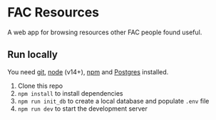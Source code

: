 # FAC Resources

A web app for browsing resources other FAC people found useful.

## Run locally

You need [git](https://git-scm.com/), [node](https://nodejs.org/) (v14+), [npm](https://www.npmjs.com/) and [Postgres](https://www.postgresql.org/) installed.

1. Clone this repo
1. `npm install` to install dependencies
1. `npm run init_db` to create a local database and populate `.env` file
1. `npm run dev` to start the development server
